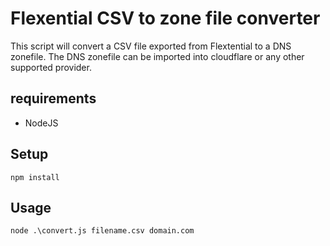 # Flexential CSV to zone file converter

This script will convert a CSV file exported from Flextential to a DNS zonefile. The DNS zonefile can be imported into cloudflare or any other supported provider.

## requirements

- NodeJS

## Setup

`npm install`

## Usage

`node .\convert.js filename.csv domain.com`
